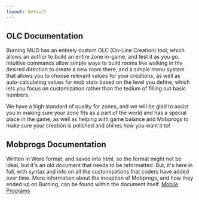 ```yaml
---
layout: default
---
```

## OLC Documentation
Burning MUD has an entirely custom OLC (On-Line Creation) tool, which allows an author to build an entire zone in-game, and test it as you go. Intuitive commands allow simple ways to build rooms like walking in the desired direction to create a new room there, and a simple menu system that allows you to choose relevant values for your creations, as well as auto-calculating values for mob stats based on the level you define, which lets you focus on customization rather than the tedium of filling out basic numbers.

We have a high standard of quality for zones, and we will be glad to assist you in making sure your zone fits as a part of the world and has a special place in the game, as well as helping with game balance and Mobprogs to make sure your creation is polished and shines how you want it to!

## Mobprogs Documentation
Written in Word format, and saved into html, so the format might not be ideal, but it's an old document that needs to be reformatted. But, it's here in full, with syntax and info on all the customizations that coders have added over time. More information about the inception of Mobprogs, and how they ended up on Burning, can be found within the document itself.
<a href="/docs/mobile_programs.html">Mobile Programs</a>